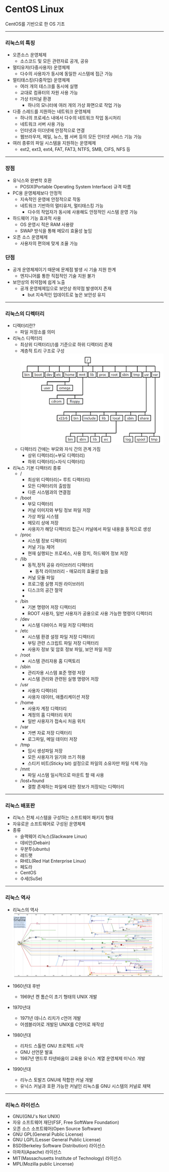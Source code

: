 # CentOS Linux
CentOS를 기반으로 한 OS 기초
<hr />

### 리눅스의 특징
- 오픈소스 운영체제
    + 소스코드 및 모든 관련자료 공개, 공유
- 멀티유저(다중사용자) 운영체제
    + 다수의 사용자가 동시에 동일한 시스템에 접근 가능
- 멀티태스킹(다중작업) 운영체제
    + 여러 개의 테스크를 동시에 실행
    + 교대로 컴퓨터의 자원 사용 가능
    + 가상 터미널 환경
        * 하나의 모니터에 여러 개의 가상 화면으로 작업 가능
- 다중 스레드를 지원하는 네트워크 운영체제
    + 하나의 프로세스 내에서 다수의 네트워크 작업 동시처리
    + 네트워크 서버 사용 가능
    + 인터넷과 이더넷에 안정적으로 연결
    + 웹브라우저, 메일, 뉴스, 웹 서버 등의 모든 인터넷 서비스 기능 가능
- 여러 종류의 파일 시스템을 지원하는 운영체제
    + ext2, ext3, ext4, FAT, FAT3, NTFS, SMB, CIFS, NFS 등
<hr />

### 장점
- 유닉스와 완변학 호환
    + POSIX(Portable Operating System Interface) 규격 따름
- PC용 운영체제보다 안정적
    + 지속적인 운영에 안정적으로 작동
    + 네트워크 기반하의 멀티유저, 멀티태스킹 가능
        * 다수의 작업자가 동시에 사용해도 안정적인 시스템 운영 가능
- 하드웨어 기능 효과적 사용
    + OS 운영시 적은 RAM 사용량
    + SWAP 방식을 통해 메모리 효율성 높임
- 오픈 소스 운영체제
    + 사용자의 편의에 맞게 조율 가능

### 단점
- 공개 운영체제이기 때문에 문제점 발생 시 기술 지원 한계
    + 엔지니어를 통한 직접적인 기술 지원 불가
- 보안상의 취약점에 쉽게 노출
    + 공개 운영체제임으로 보안상 취약점 발생여지 존재
        * but 지속적인 업데이트로 높은 보안성 유지
<hr />

### 리눅스의 디렉터리
- 디렉터리란?
    + 파일 저장소를 의미
- 리눅스 디렉터리
    + 최상위 디렉터리(/)를 기준으로 하위 디렉터리 존재
    + 계층적 트리 구조로 구성
    ![Alt text](centOS_images/계층적구조.png)
    + 디렉터리 간에는 부모와 자식 간의 관계 가짐
        * 상위 디렉터리(=부모 디렉터리)
        * 하위 디렉터리(=자식 디렉터리)
- 리눅스 기본 디렉터리 종류
    + / 
        * 최상위 디렉터리(= 루트 디렉터리)
        * 모든 디렉터리의 출밤점
        * 다른 시스템과의 연결점
    + /boot
        * 부모 디렉터리
        * 커널 이미지와 부팅 정보 파일 저장
        * 가상 파일 시스템
        * 메모리 상에 저장
        * 사용자가 해당 디렉터리 접근시 커널에서 파일 내용을 동적으로 생성
    + /proc
        * 시스템 정보 디렉터리
        * 커널 기능 제어
        * 현재 실행되는 프로세스, 사용 장치, 하드웨어 정보 저장
    + /lib
        * 동적,정적 공유 라이브러리 디렉터리
            - 동적 라이브러리 - 매모리의 효율성 높음
        * 커널 모듈 파일
        * 프로그램 실행 지원 라이브러리
        * 디스크의 공간 절약
        * 
    + /bin
        * 기본 명령어 저장 디렉터리
        * ROOT 사용자, 일반 사용자가 공용으로 사용 가능한 명령어 디렉터리
    + /dev
        * 시스템 디바이스 파일 저장 디렉터리
    + /etc
        * 시스템 환경 설정 파일 저장 디렉터리
        * 부팅 관련 스크립트 파일 저장 디렉터리
        * 사용자 정보 및 암호 정보 파일, 보안 파일 저장
    + /root
        * 시스템 관리자용 홈 디렉토리
    + /sbin
        * 관리자용 시스템 표준 명령 저장
        * 시스템 관리와 관련된 실행 명령어 저장
    + /usr
        * 사용자 디렉터리
        * 사용자 데이터, 애플리케이션 저장
    + /home
        * 사용자 계정 디렉터리
        * 계정의 홈 디렉터리 위치
        * 일반 사용자가 접속시 처음 위치
    + /var
        * 가변 자료 저장 디렉터리
        * 로그파일, 메일 데이터 저장
    + /tmp
        * 임시 생성파일 저장
        * 모든 사용자가 읽기와 쓰기 허용
        * 스티키 비트(Sticky bit) 설정으로 파일의 소유자만 파일 삭제 가능
    + /mnt
        * 파일 시스템 일시적으로 마운트 할 때 사용
    + /lost+found
        * 결함 존재하는 파일에 대한 정보가 저장되는 디렉터리 
<hr />

### 리눅스 배포판
- 리눅스 전체 시스템을 구성하는 소프트웨어 패키지 형태
- 자유로운 소프트웨어로 구성된 운영체제
- 종류
    * 슬랙웨어 리눅스(Slackware Linux)
    * 데비안(Debain)
    * 우분투(ubuntu)
    * 레드햇
    * RHEL(Red Hat Enterprise Linux)
    * 페도라
    * CentOS
    * 수세(SuSe)
<hr />

### 리눅스 역사
- 리눅스의 역사
![Alt text](centOS_images/리눅스역사.png)

- 1960년대 후반
    * 1969년 켄 톰슨이 초기 형태의 UNIX 개발
- 1970년대
    * 1971년 데니스 리치가 c언어 개발
    * 어셈블리어로 개발된 UNIX를 C언어로 재작성
- 1980년대
    * 리차드 스톨먼 GNU 프로젝트 시작
    * GNU 선언문 발표
    * 1987년 앤드루 타넨바움이 교육용 유닉스 계열 운영체제 미닉스 개발
- 1990년대
    * 리누스 토발즈 GNU에 적합한 커널 개발
    * 유닉스 커널과 호환 가능한 커널인 리눅스를 GNU 시스템의 커널로 채택
<hr />

### 리눅스 라이선스
- GNU(GNU's Not UNIX)
- 자유 소프트웨어 재단(FSF, Free SoftWare Foundation)
- 오픈 소스 소프트웨어(Open Source Software)
- GNU GPL(General Public License)
- GNU LGPL(Lesser General Public License)
- BSD(Berkeley Software Distribution) 라이선스
- 아파치(Apache) 라이선스
- MIT(Massachusetts Institute of Technology) 라이선스
- MPL(Mozilla public Lincense)